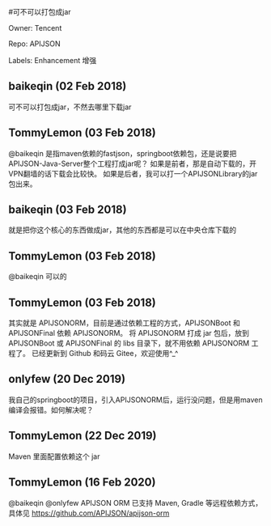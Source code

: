 #可不可以打包成jar

Owner: Tencent

Repo: APIJSON

Labels: Enhancement 增强 

## baikeqin (02 Feb 2018)

可不可以打包成jar，不然去哪里下载jar

## TommyLemon (03 Feb 2018)

@baikeqin 是指maven依赖的fastjson，springboot依赖包，还是说要把APIJSON-Java-Server整个工程打成jar呢？
如果是前者，那是自动下载的，开VPN翻墙的话下载会比较快。
如果是后者，我可以打一个APIJSONLibrary的jar包出来。

## baikeqin (03 Feb 2018)

就是把你这个核心的东西做成jar，其他的东西都是可以在中央仓库下载的

## TommyLemon (03 Feb 2018)

@baikeqin 可以的

## TommyLemon (03 Feb 2018)

其实就是 APIJSONORM，目前是通过依赖工程的方式，APIJSONBoot 和 APIJSONFinal 依赖 APIJSONORM。
将 APIJSONORM 打成 jar 包后，放到 APIJSONBoot 或 APIJSONFinal 的 libs 目录下，就不用依赖 APIJSONORM 工程了。
已经更新到 Github 和码云 Gitee，欢迎使用^_^

## onlyfew (20 Dec 2019)

我自己的springboot的项目，引入APIJSONORM后，运行没问题，但是用maven编译会报错。如何解决呢？

## TommyLemon (22 Dec 2019)

Maven 里面配置依赖这个 jar

## TommyLemon (16 Feb 2020)

@baikeqin @onlyfew APIJSON ORM 已支持 Maven, Gradle 等远程依赖方式，具体见
https://github.com/APIJSON/apijson-orm


